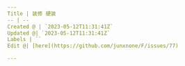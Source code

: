 ```yaml
---
Title | 装修 硬装
-- | --
Created @ | `2023-05-12T11:31:41Z`
Updated @| `2023-05-12T11:31:41Z`
Labels | ``
Edit @| [here](https://github.com/junxnone/F/issues/77)

---
```


